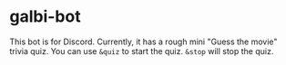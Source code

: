 # galbi-bot

This bot is for Discord. Currently, it has a rough mini "Guess the movie" trivia quiz.
You can use ```&quiz``` to start the quiz. ```&stop``` will stop the quiz.
